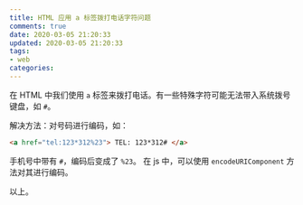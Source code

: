 ```yaml
---
title: HTML 应用 a 标签拨打电话字符问题
comments: true
date: 2020-03-05 21:20:33
updated: 2020-03-05 21:20:33
tags:
- web
categories:
---
```


在 HTML 中我们使用 `a` 标签来拨打电话。有一些特殊字符可能无法带入系统拨号键盘，如 `#`。

<!-- more -->

解决方法：对号码进行编码，如：

```html
<a href="tel:123*312%23"> TEL: 123*312# </a>
```

手机号中带有 `#`，编码后变成了 `%23`。
在 js 中，可以使用 `encodeURIComponent` 方法对其进行编码。

以上。
